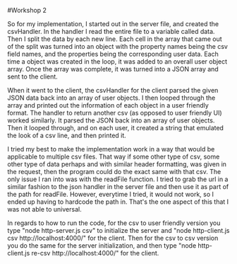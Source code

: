 #Workshop 2

So for my implementation, I started out in the server file, and created the csvHandler. In the handler 
I read the entire file to a variable called data. Then I split the data by each new line. Each cell in the array that came out of the split 
was turned into an object with the property names being the csv field names, and the properties being the corresponding user data. Each time a 
object was created in the loop, it was added to an overall user object array. Once the array was complete, it was turned into a JSON array and 
sent to the client. 

When it went to the client, the csvHandler for the client parsed the given JSON data back into an array of user objects. I then looped 
through the array and printed out the information of each object in a user friendly format. The handler to return another csv (as opposed to
user friendly UI) worked similarly. It parsed the JSON back into an array of user objects. Then it looped through, and on each user, it created
a string that emulated the look of a csv line, and then printed it. 

I tried my best to make the implementation work in a way that would be applicable to multiple csv files. That way if some other type of csv,
some other type of data perhaps and with similar header formatting, was given in the request, then the program could do the exact same with that
csv. The only issue I ran into was with the readFile function. I tried to grab the url in a similar fashion to the json handler in the server file and then use it as part of the path for readFile. However, everytime I tried, it would not work, so I ended up having to hardcode the path in. That's the one aspect of this that I was not able to universal.

In regards to how to run the code, for the csv to user friendly version you type "node http-server.js csv" to initialize the server and "node http-client.js csv http://localhost:4000/" for the client. Then for the csv to csv version you do the same for the server initialization, and then type "node http-client.js re-csv http://localhost:4000/" for the client.